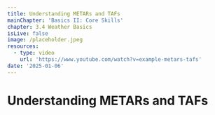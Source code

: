 ```yaml
---
title: Understanding METARs and TAFs
mainChapter: 'Basics II: Core Skills'
chapter: 3.4 Weather Basics
isLive: false
image: /placeholder.jpeg
resources:
  - type: video
    url: 'https://www.youtube.com/watch?v=example-metars-tafs'
date: '2025-01-06'
---
```


# Understanding METARs and TAFs

